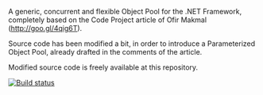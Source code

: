 A generic, concurrent and flexible Object Pool for the .NET Framework, completely based on the Code Project article of Ofir Makmal (http://goo.gl/4qig6T).

Source code has been modified a bit, in order to introduce a Parameterized Object Pool, already drafted in the comments of the article.

Modified source code is freely available at this repository.

[![Build status](https://ci.appveyor.com/api/projects/status/xaon6fgwal0vjbhl)](https://ci.appveyor.com/project/pomma89/objectpool)